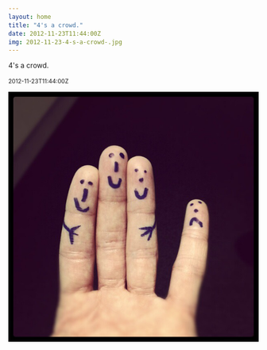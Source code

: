 ```yaml
---
layout: home
title: "4's a crowd."
date: 2012-11-23T11:44:00Z
img: 2012-11-23-4-s-a-crowd-.jpg
---
```


4's a crowd.

<small>2012-11-23T11:44:00Z</small>

![4's a crowd.](2012-11-23-4-s-a-crowd-.jpg)
